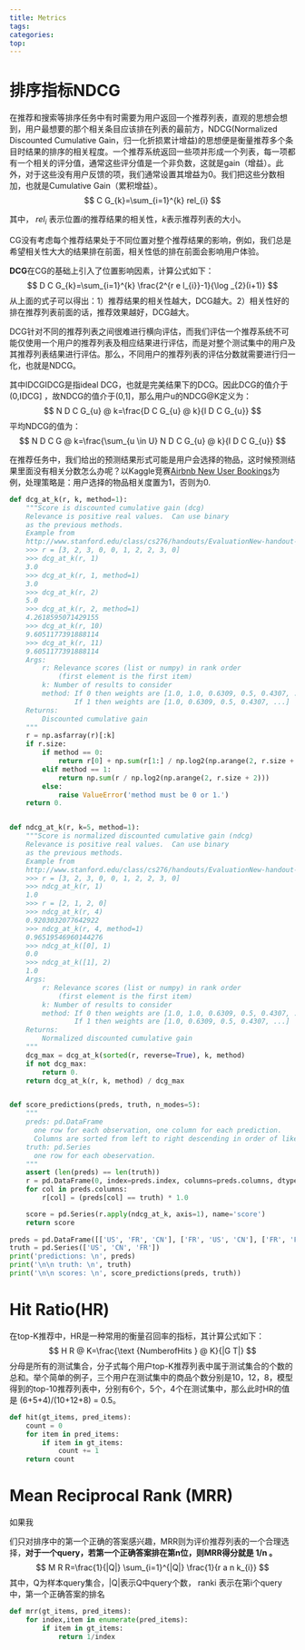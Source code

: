```yaml
---
title: Metrics
tags:
categories:
top:
---
```

# 排序指标NDCG
在推荐和搜索等排序任务中有时需要为用户返回一个推荐列表，直观的思想会想到，用户最想要的那个相关条目应该排在列表的最前方，NDCG(Normalized Discounted Cumulative Gain，归一化折损累计增益)的思想便是衡量推荐多个条目时结果的排序的相关程度。一个推荐系统返回一些项并形成一个列表，每一项都有一个相关的评分值，通常这些评分值是一个非负数，这就是gain（增益）。此外，对于这些没有用户反馈的项，我们通常设置其增益为0。我们把这些分数相加，也就是Cumulative Gain（累积增益）。
$$
C G_{k}=\sum_{i=1}^{k} rel_{i}
$$

其中， $rel_{i}$ 表示位置$i$的推荐结果的相关性，$k$表示推荐列表的大小。

CG没有考虑每个推荐结果处于不同位置对整个推荐结果的影响，例如，我们总是希望相关性大大的结果排在前面，相关性低的排在前面会影响用户体验。

**DCG**在CG的基础上引入了位置影响因素，计算公式如下：
$$
D C G_{k}=\sum_{i=1}^{k} \frac{2^{r e l_{i}}-1}{\log _{2}(i+1)}
$$
从上面的式子可以得出：1）推荐结果的相关性越大，DCG越大。2）相关性好的排在推荐列表前面的话，推荐效果越好，DCG越大。

DCG针对不同的推荐列表之间很难进行横向评估，而我们评估一个推荐系统不可能仅使用一个用户的推荐列表及相应结果进行评估，而是对整个测试集中的用户及其推荐列表结果进行评估。那么，不同用户的推荐列表的评估分数就需要进行归一化，也就是NDCG。

其中IDCGIDCG是指ideal DCG，也就是完美结果下的DCG。因此DCG的值介于 (0,IDCG] ，故NDCG的值介于(0,1]，那么用户u的NDCG@K定义为：
$$
N D C G_{u} @ k=\frac{D C G_{u} @ k}{I D C G_{u}}
$$
平均NDCG的值为：
$$
N D C G @ k=\frac{\sum_{u \in U} N D C G_{u} @ k}{I D C G_{u}}
$$


在推荐任务中，我们给出的预测结果形式可能是用户会选择的物品，这时候预测结果里面没有相关分数怎么办呢？以Kaggle竞赛[Airbnb New User Bookings](https://www.kaggle.com/c/airbnb-recruiting-new-user-bookings/overview/evaluation)为例，处理策略是：用户选择的物品相关度置为1，否则为0.

```python
def dcg_at_k(r, k, method=1):
    """Score is discounted cumulative gain (dcg)
    Relevance is positive real values.  Can use binary
    as the previous methods.
    Example from
    http://www.stanford.edu/class/cs276/handouts/EvaluationNew-handout-6-per.pdf
    >>> r = [3, 2, 3, 0, 0, 1, 2, 2, 3, 0]
    >>> dcg_at_k(r, 1)
    3.0
    >>> dcg_at_k(r, 1, method=1)
    3.0
    >>> dcg_at_k(r, 2)
    5.0
    >>> dcg_at_k(r, 2, method=1)
    4.2618595071429155
    >>> dcg_at_k(r, 10)
    9.6051177391888114
    >>> dcg_at_k(r, 11)
    9.6051177391888114
    Args:
        r: Relevance scores (list or numpy) in rank order
            (first element is the first item)
        k: Number of results to consider
        method: If 0 then weights are [1.0, 1.0, 0.6309, 0.5, 0.4307, ...]
                If 1 then weights are [1.0, 0.6309, 0.5, 0.4307, ...]
    Returns:
        Discounted cumulative gain
    """
    r = np.asfarray(r)[:k]
    if r.size:
        if method == 0:
            return r[0] + np.sum(r[1:] / np.log2(np.arange(2, r.size + 1)))
        elif method == 1:
            return np.sum(r / np.log2(np.arange(2, r.size + 2)))
        else:
            raise ValueError('method must be 0 or 1.')
    return 0.


def ndcg_at_k(r, k=5, method=1):
    """Score is normalized discounted cumulative gain (ndcg)
    Relevance is positive real values.  Can use binary
    as the previous methods.
    Example from
    http://www.stanford.edu/class/cs276/handouts/EvaluationNew-handout-6-per.pdf
    >>> r = [3, 2, 3, 0, 0, 1, 2, 2, 3, 0]
    >>> ndcg_at_k(r, 1)
    1.0
    >>> r = [2, 1, 2, 0]
    >>> ndcg_at_k(r, 4)
    0.9203032077642922
    >>> ndcg_at_k(r, 4, method=1)
    0.96519546960144276
    >>> ndcg_at_k([0], 1)
    0.0
    >>> ndcg_at_k([1], 2)
    1.0
    Args:
        r: Relevance scores (list or numpy) in rank order
            (first element is the first item)
        k: Number of results to consider
        method: If 0 then weights are [1.0, 1.0, 0.6309, 0.5, 0.4307, ...]
                If 1 then weights are [1.0, 0.6309, 0.5, 0.4307, ...]
    Returns:
        Normalized discounted cumulative gain
    """
    dcg_max = dcg_at_k(sorted(r, reverse=True), k, method)
    if not dcg_max:
        return 0.
    return dcg_at_k(r, k, method) / dcg_max


def score_predictions(preds, truth, n_modes=5):
    """
    preds: pd.DataFrame
      one row for each observation, one column for each prediction.
      Columns are sorted from left to right descending in order of likelihood.
    truth: pd.Series
      one row for each obeservation.
    """
    assert (len(preds) == len(truth))
    r = pd.DataFrame(0, index=preds.index, columns=preds.columns, dtype=np.float64)
    for col in preds.columns:
        r[col] = (preds[col] == truth) * 1.0

    score = pd.Series(r.apply(ndcg_at_k, axis=1), name='score')
    return score
  
preds = pd.DataFrame([['US', 'FR', 'CN'], ['FR', 'US', 'CN'], ['FR', 'FR', 'CN']])
truth = pd.Series(['US', 'CN', 'FR'])
print('predictions: \n', preds)
print('\n\n truth: \n', truth)
print('\n\n scores: \n', score_predictions(preds, truth))
```

# Hit Ratio(HR)

在top-K推荐中，HR是一种常用的衡量召回率的指标，其计算公式如下：
$$
H R @ K=\frac{\text {NumberofHits } @ K}{|G T|}
$$
分母是所有的测试集合，分子式每个用户top-K推荐列表中属于测试集合的个数的总和。举个简单的例子，三个用户在测试集中的商品个数分别是10，12，8，模型得到的top-10推荐列表中，分别有6个，5个，4个在测试集中，那么此时HR的值是 (6+5+4)/(10+12+8) = 0.5。

```python
def hit(gt_items, pred_items):
    count = 0
    for item in pred_items:
        if item in gt_items:
            count += 1
    return count
```





# Mean Reciprocal Rank (MRR)

如果我

们只对排序中的第一个正确的答案感兴趣，MRR则为评价推荐列表的一个合理选择，**对于一个query，若第一个正确答案排在第n位，则MRR得分就是 1/n 。**
$$
M R R=\frac{1}{|Q|} \sum_{i=1}^{|Q|} \frac{1}{r a n k_{i}}
$$
其中，Q为样本query集合，|Q|表示Q中query个数， ranki 表示在第i个query中，第一个正确答案的排名

```python
def mrr(gt_items, pred_items):
    for index,item in enumerate(pred_items):
        if item in gt_items:
            return 1/index
```


